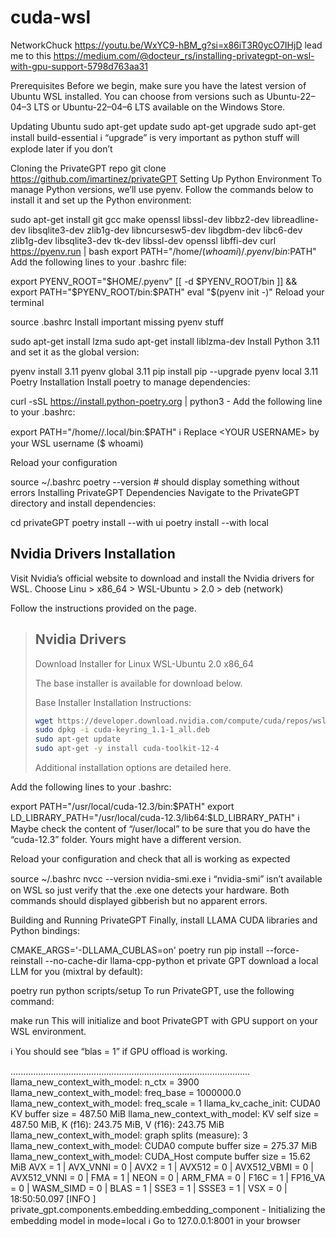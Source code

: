 # cuda-wsl

NetworkChuck https://youtu.be/WxYC9-hBM_g?si=x86iT3R0ycO7IHjD lead me to this
https://medium.com/@docteur_rs/installing-privategpt-on-wsl-with-gpu-support-5798d763aa31

Prerequisites
Before we begin, make sure you have the latest version of Ubuntu WSL installed. You can choose from versions such as Ubuntu-22–04–3 LTS or Ubuntu-22–04–6 LTS available on the Windows Store.

Updating Ubuntu
sudo apt-get update
sudo apt-get upgrade
sudo apt-get install build-essential
ℹ️ “upgrade” is very important as python stuff will explode later if you don’t

Cloning the PrivateGPT repo
git clone https://github.com/imartinez/privateGPT
Setting Up Python Environment
To manage Python versions, we’ll use pyenv. Follow the commands below to install it and set up the Python environment:

sudo apt-get install git gcc make openssl libssl-dev libbz2-dev libreadline-dev libsqlite3-dev zlib1g-dev libncursesw5-dev libgdbm-dev libc6-dev zlib1g-dev libsqlite3-dev tk-dev libssl-dev openssl libffi-dev
curl https://pyenv.run | bash
export PATH="/home/$(whoami)/.pyenv/bin:$PATH"
Add the following lines to your .bashrc file:

export PYENV_ROOT="$HOME/.pyenv"
[[ -d $PYENV_ROOT/bin ]] && export PATH="$PYENV_ROOT/bin:$PATH"
eval "$(pyenv init -)"
Reload your terminal

source .bashrc
Install important missing pyenv stuff

sudo apt-get install lzma
sudo apt-get install liblzma-dev
Install Python 3.11 and set it as the global version:

pyenv install 3.11
pyenv global 3.11
pip install pip --upgrade
pyenv local 3.11
Poetry Installation
Install poetry to manage dependencies:

curl -sSL https://install.python-poetry.org | python3 -
Add the following line to your .bashrc:

export PATH="/home/<YOU USERNAME>/.local/bin:$PATH"
ℹ️ Replace <YOUR USERNAME> by your WSL username ($ whoami)

Reload your configuration

source ~/.bashrc
poetry --version # should display something without errors
Installing PrivateGPT Dependencies
Navigate to the PrivateGPT directory and install dependencies:

cd privateGPT
poetry install --with ui
poetry install --with local


## Nvidia Drivers Installation
Visit Nvidia’s official website to download and install the Nvidia drivers for WSL. Choose Linu > x86_64 > WSL-Ubuntu > 2.0 > deb (network)

Follow the instructions provided on the page.
> ## Nvidia Drivers
> 
> Download Installer for Linux WSL-Ubuntu 2.0 x86_64
>
> The base installer is available for download below.
>
> Base Installer
> Installation Instructions:
>
> ```bash
> wget https://developer.download.nvidia.com/compute/cuda/repos/wsl-ubuntu/x86_64/cuda-keyring_1.1-1_all.deb
> sudo dpkg -i cuda-keyring_1.1-1_all.deb
> sudo apt-get update
> sudo apt-get -y install cuda-toolkit-12-4
> ```
> 
> Additional installation options are detailed here.



Add the following lines to your .bashrc:

export PATH="/usr/local/cuda-12.3/bin:$PATH"
export LD_LIBRARY_PATH="/usr/local/cuda-12.3/lib64:$LD_LIBRARY_PATH"
ℹ️ Maybe check the content of “/user/local” to be sure that you do have the “cuda-12.3” folder. Yours might have a different version.

Reload your configuration and check that all is working as expected

source ~/.bashrc
nvcc --version
nvidia-smi.exe
ℹ️ “nvidia-smi” isn’t available on WSL so just verify that the .exe one detects your hardware. Both commands should displayed gibberish but no apparent errors.

Building and Running PrivateGPT
Finally, install LLAMA CUDA libraries and Python bindings:

CMAKE_ARGS='-DLLAMA_CUBLAS=on' poetry run pip install --force-reinstall --no-cache-dir llama-cpp-python
et private GPT download a local LLM for you (mixtral by default):

poetry run python scripts/setup
To run PrivateGPT, use the following command:

make run
This will initialize and boot PrivateGPT with GPU support on your WSL environment.

ℹ️ You should see “blas = 1” if GPU offload is working.

...............................................................................................
llama_new_context_with_model: n_ctx      = 3900
llama_new_context_with_model: freq_base  = 1000000.0
llama_new_context_with_model: freq_scale = 1
llama_kv_cache_init:      CUDA0 KV buffer size =   487.50 MiB
llama_new_context_with_model: KV self size  =  487.50 MiB, K (f16):  243.75 MiB, V (f16):  243.75 MiB
llama_new_context_with_model: graph splits (measure): 3
llama_new_context_with_model:      CUDA0 compute buffer size =   275.37 MiB
llama_new_context_with_model:  CUDA_Host compute buffer size =    15.62 MiB
AVX = 1 | AVX_VNNI = 0 | AVX2 = 1 | AVX512 = 0 | AVX512_VBMI = 0 | AVX512_VNNI = 0 | FMA = 1 | NEON = 0 | ARM_FMA = 0 | F16C = 1 | FP16_VA = 0 | WASM_SIMD = 0 | BLAS = 1 | SSE3 = 1 | SSSE3 = 1 | VSX = 0 |
18:50:50.097 [INFO    ] private_gpt.components.embedding.embedding_component - Initializing the embedding model in mode=local 
ℹ️ Go to 127.0.0.1:8001 in your browser
